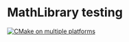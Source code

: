 # MathLibrary testing
[![CMake on multiple platforms](https://github.com/OneBogdan01/MathLibrary-tests/actions/workflows/cmake-multi-platform.yml/badge.svg)](https://github.com/OneBogdan01/MathLibrary-tests/actions/workflows/cmake-multi-platform.yml)
